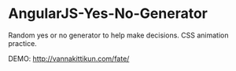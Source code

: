 # AngularJS-Yes-No-Generator
Random yes or no generator to help make decisions. CSS animation practice.

DEMO: http://vannakittikun.com/fate/
